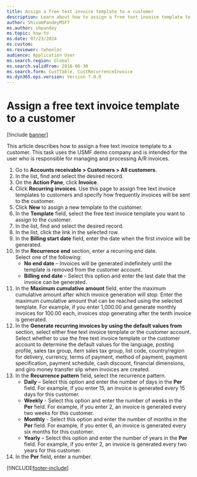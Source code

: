 ```yaml
--- 
title: Assign a free text invoice template to a customer
description: Learn about how to assign a free text invoice template to a customer intended for users responsible for managing A/R invoices, including a step-by-step process. 
author: ShivamPandeyMSFT
ms.author: shpandey
ms.topic: how-to
ms.date: 07/23/2024
ms.custom:
ms.reviewer: twheeloc 
audience: Application User  
ms.search.region: Global
ms.search.validFrom: 2016-06-30 
ms.search.form: CustTable, CustRecurrenceInvoice  
ms.dyn365.ops.version: Version 7.0.0 
---
```


# Assign a free text invoice template to a customer

[!include [banner](../../includes/banner.md)]

This article describes how to assign a free text invoice template to a customer. This task uses the USMF demo company and is intended for the user who is responsible for managing and processing A/R invoices.

1. Go to **Accounts receivable > Customers > All customers**.
2. In the list, find and select the desired record.
3. On the **Action Pane**, click **Invoice**.
4. Click **Recurring invoices**. Use this page to assign free text invoice templates to customers and specify how frequently invoices will be sent to the customer.  
5. Click **New** to assign a new template to the customer.
6. In the **Template** field, select the free text invoice template you want to assign to the customer.
7. In the list, find and select the desired record.
8. In the list, click the link in the selected row.
9. In the **Billing start date** field, enter the date when the first invoice will be generated.
10. In the **Recurrence end** section, enter a recurring end date.  
    Select one of the following: 
    - **No end date** – Invoices will be generated indefinitely until the template is removed from the customer account.
    - **Billing end date** – Select this option and enter the last date that the invoice can be generated.  
11. In the **Maximum cumulative amount** field, enter the maximum cumulative amount after which invoice generation will stop. Enter the maximum cumulative amount that can be reached using the selected template. For example, if you enter 1,000.00 and generate monthly invoices for 100.00 each, invoices stop generating after the tenth invoice is generated.  
12. In the **Generate recurring invoices by using the default values from** section, select either free text invoice template or the customer account. Select whether to use the free text invoice template or the customer account to determine the default values for the language, posting profile, sales tax group, item sales tax group, list code, country/region for delivery, currency, terms of payment, method of payment, payment specification, payment schedule, cash discount, financial dimensions, and giro money transfer slip when invoices are created.  
13. In the **Recurrence pattern** field, select the recurrence pattern.
    - **Daily** – Select this option and enter the number of days in the **Per** field. For example, if you enter 15, an invoice is generated every 15 days for this customer.
    - **Weekly** - Select this option and enter the number of weeks in the **Per** field. For example, if you enter 2, an invoice is generated every two weeks for this customer.
    - **Monthly** - Select this option and enter the number of months in the **Per** field. For example, if you enter 6, an invoice is generated every six months for this customer.
    - **Yearly** – Select this option and enter the number of years in the **Per** field. For example, if you enter 2, an invoice is generated every two years for this customer.  
14. In the **Per** field, enter a number.



[!INCLUDE[footer-include](../../../includes/footer-banner.md)]
